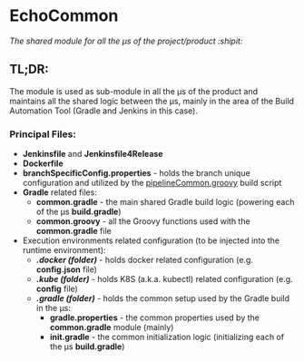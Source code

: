 # EchoCommon
_The shared module for all the µs of the project/product :shipit:_

## TL;DR:
The module is used as sub-module in all the µs of the product and maintains all the shared logic between the µs, mainly in the area of the Build Automation Tool (Gradle and Jenkins in this case).

### Principal Files:
- **Jenkinsfile** and **Jenkinsfile4Release**
- **Dockerfile**
- **branchSpecificConfig.properties** - holds the branch unique configuration and utilized by the [pipelineCommon.groovy](https://github.com/demo4echo/JenkinsSharedLibrary/blob/master/vars/pipelineCommon.groovy) build script
- **Gradle** related files:
  - **common.gradle** - the main shared Gradle build logic (powering each of the µs **build.gradle**)
  - **common.groovy** - all the Groovy functions used with the **common.gradle** file
- Execution environments related configuration (to be injected into the runtime environment):
  - **_.docker (folder)_** - holds docker related configuration (e.g. **config.json** file)
  - **_.kube (folder)_** - holds K8S (a.k.a. kubectl) related configuration (e.g. **config** file)
  - **_.gradle (folder)_** - holds the common setup used by the Gradle build in the µs:
    - **gradle.properties** - the common properties used by the **common.gradle** module (mainly)
    - **init.gradle** - the common initialization logic (initializing each of the µs **build.gradle**)
